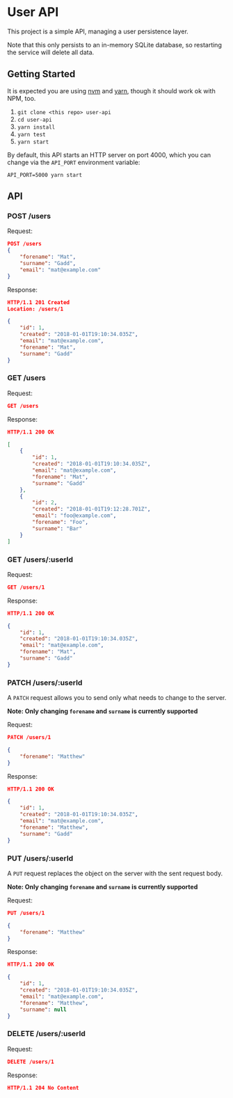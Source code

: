 # User API

This project is a simple API, managing a user persistence layer.

Note that this only persists to an in-memory SQLite database, so restarting the service will delete all data.

## Getting Started

It is expected you are using [nvm][nvm] and [yarn][yarn], though it should work ok with NPM, too.

1. `git clone <this repo> user-api`
2. `cd user-api`
3. `yarn install`
4. `yarn test`
5. `yarn start`

By default, this API starts an HTTP server on port 4000, which you can change via the `API_PORT` environment variable:

```
API_PORT=5000 yarn start
```

## API

### POST /users

Request:
```json
POST /users
{
    "forename": "Mat",
    "surname": "Gadd",
    "email": "mat@example.com"
}
```

Response:
```json
HTTP/1.1 201 Created
Location: /users/1

{
    "id": 1,
    "created": "2018-01-01T19:10:34.035Z",
    "email": "mat@example.com",
    "forename": "Mat",
    "surname": "Gadd"
}
```

### GET /users

Request:
```json
GET /users
```

Response:
```json
HTTP/1.1 200 OK

[
    {
        "id": 1,
        "created": "2018-01-01T19:10:34.035Z",
        "email": "mat@example.com",
        "forename": "Mat",
        "surname": "Gadd"
    },
    {
        "id": 2,
        "created": "2018-01-01T19:12:28.701Z",
        "email": "foo@example.com",
        "forename": "Foo",
        "surname": "Bar"
    }
]
```


### GET /users/:userId

Request:
```json
GET /users/1
```

Response:
```json
HTTP/1.1 200 OK

{
    "id": 1,
    "created": "2018-01-01T19:10:34.035Z",
    "email": "mat@example.com",
    "forename": "Mat",
    "surname": "Gadd"
}
```

### PATCH /users/:userId

A `PATCH` request allows you to send only what needs to change to the server.

**Note: Only changing `forename` and `surname` is currently supported**

Request:
```json
PATCH /users/1

{
    "forename": "Matthew"
}
```

Response:
```json
HTTP/1.1 200 OK

{
    "id": 1,
    "created": "2018-01-01T19:10:34.035Z",
    "email": "mat@example.com",
    "forename": "Matthew",
    "surname": "Gadd"
}
```

### PUT /users/:userId

A `PUT` request replaces the object on the server with the sent request body.

**Note: Only changing `forename` and `surname` is currently supported**

Request:
```json
PUT /users/1

{
    "forename": "Matthew"
}
```

Response:
```json
HTTP/1.1 200 OK

{
    "id": 1,
    "created": "2018-01-01T19:10:34.035Z",
    "email": "mat@example.com",
    "forename": "Matthew",
    "surname": null
}
```

### DELETE /users/:userId

Request:
```json
DELETE /users/1
```

Response:
```json
HTTP/1.1 204 No Content
```

[nvm]: https://github.com/creationix/nvm
[yarn]: https://yarnpkg.com/lang/en/
